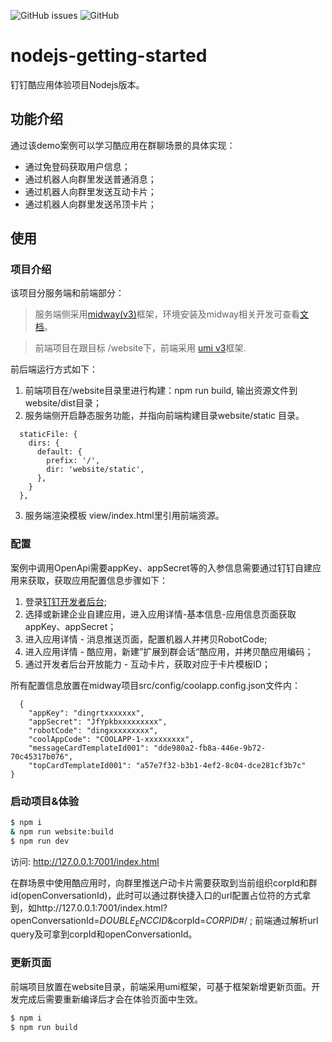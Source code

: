![GitHub issues](https://img.shields.io/github/issues/open-dingtalk/nodejs-getting-started)
![GitHub](https://img.shields.io/github/license/open-dingtalk/nodejs-getting-started)

# nodejs-getting-started
钉钉酷应用体验项目Nodejs版本。
## 功能介绍
通过该demo案例可以学习酷应用在群聊场景的具体实现：
- 通过免登码获取用户信息；
- 通过机器人向群里发送普通消息；
- 通过机器人向群里发送互动卡片；
- 通过机器人向群里发送吊顶卡片；
## 使用
### 项目介绍
该项目分服务端和前端部分：
> 服务端侧采用[midway(v3)](https://midwayjs.org/docs/intro)框架，环境安装及midway相关开发可查看[文档](https://midwayjs.org/docs/intro)。

> 前端项目在跟目标 /website下，前端采用 [umi v3](https://v3.umijs.org/zh-CN/docs/getting-started)框架. 

前后端运行方式如下：
1. 前端项目在/website目录里进行构建：npm run build, 输出资源文件到website/dist目录；
2. 服务端侧开启静态服务功能，并指向前端构建目录website/static 目录。
```
  staticFile: {
    dirs: {
      default: {
        prefix: '/',
        dir: 'website/static',
      },
    }
  },
```
3. 服务端渲染模板 view/index.html里引用前端资源。

### 配置
案例中调用OpenApi需要appKey、appSecret等的入参信息需要通过钉钉自建应用来获取，获取应用配置信息步骤如下：
1. 登录[钉钉开发者后台](https://open-dev.dingtalk.com/#/);
2. 选择或新建企业自建应用，进入应用详情-基本信息-应用信息页面获取appKey、appSecret；
3. 进入应用详情 - 消息推送页面，配置机器人并拷贝RobotCode;
4. 进入应用详情 - 酷应用，新建”扩展到群会话“酷应用，并拷贝酷应用编码；
5. 通过开发者后台开放能力 - 互动卡片，获取对应于卡片模板ID；

所有配置信息放置在midway项目src/config/coolapp.config.json文件内：
```
  {
    "appKey": "dingrtxxxxxxx",
    "appSecret": "JfYpkbxxxxxxxxx",
    "robotCode": "dingxxxxxxxxx",
    "coolAppCode": "COOLAPP-1-xxxxxxxxx",
    "messageCardTemplateId001": "dde980a2-fb8a-446e-9b72-70c45317b076",
    "topCardTemplateId001": "a57e7f32-b3b1-4ef2-8c04-dce281cf3b7c"
}
```

### 启动项目&体验
```bash
$ npm i
& npm run website:build
$ npm run dev
```

访问: http://127.0.0.1:7001/index.html

在群场景中使用酷应用时，向群里推送户动卡片需要获取到当前组织corpId和群id(openConversationId)，此时可以通过群快捷入口的url配置占位符的方式拿到，如http://127.0.0.1:7001/index.html?openConversationId=$DOUBLE_ENCCID$&corpId=$CORPID$#/ ; 前端通过解析url query及可拿到corpId和openConversationId。

### 更新页面

前端项目放置在website目录，前端采用umi框架，可基于框架新增更新页面。开发完成后需要重新编译后才会在体验页面中生效。

```bash
$ npm i
$ npm run build
```

